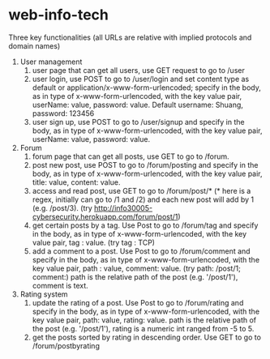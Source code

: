 # web-info-tech
Three key functionalities (all URLs are relative with implied protocols and domain names)
1. User management
    1. user page that can get all users, use GET request to go to /user
    2. user login, use POST to go to /user/login and set content type as default or application/x-www-form-urlencoded; specify in the body, as in type of x-www-form-urlencoded, with the key value pair, userName: value, password: value.
    Default username: Shuang, password: 123456
    3. user sign up, use POST to go to /user/signup and specify in the body, as in type of x-www-form-urlencoded, with the key value pair, userName: value, password: value.
2. Forum
    1. forum page that can get all posts, use GET to go to /forum.
    2. post new post, use POST to go to /forum/posting and specify in the body, as in type of x-www-form-urlencoded, with the key value pair, title: value, content: value.
    3. access and read post, use GET to go to /forum/post/* (* here is a regex, initially can go to /1 and /2) and each new post will add by 1 (e.g. /post/3). (try http://info30005-cybersecurity.herokuapp.com/forum/post/1)
    4. get certain posts by a tag. Use Post to go to /forum/tag and specify in the body, as in type of x-www-form-urlencoded, with the key value pair, tag : value. (try tag : TCP)
    5. add a comment to a post. Use Post to go to /forum/comment and specify in the body, as in type of x-www-form-urlencoded, with the key value pair, path : value, comment: value. (try path: /post/1; comment:<your comment>)
    path is the relative path of the post (e.g. '/post/1'), comment is text. 
3. Rating system
    1. update the rating of a post. Use Post to go to /forum/rating and specify in the body, as in type of x-www-form-urlencoded, with the key value pair, path: value, rating: value.
    path is the relative path of the post (e.g. '/post/1'), rating is a numeric int ranged from -5 to 5.
    2. get the posts sorted by rating in descending order. Use GET to go to /forum/postbyrating
